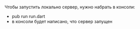 Чтобы запустить локально сервер, нужно набрать в консоли:
* pub run run.dart
* в консоли будет написано, что сервер запущен
